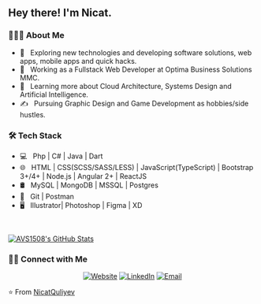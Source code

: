 <h2> Hey there! I'm Nicat.</h2>

<h3> 👨🏻‍💻 About Me </h3>

- 🤔 &nbsp; Exploring new technologies and developing software solutions, web apps, mobile apps and quick hacks.
- 💼 &nbsp; Working as a Fullstack Web Developer at Optima Business Solutions MMC.
- 🌱 &nbsp; Learning more about Cloud Architecture, Systems Design and Artificial Intelligence.
- ✍️ &nbsp; Pursuing Graphic Design and Game Development as hobbies/side hustles.

<h3>🛠 Tech Stack</h3>

- 💻 &nbsp; Php | C# | Java | Dart
- 🌐 &nbsp; HTML | CSS(SCSS/SASS/LESS) | JavaScript(TypeScript) | Bootstrap 3+/4+ | Node.js | Angular 2+ | ReactJS
- 🛢 &nbsp; MySQL | MongoDB | MSSQL | Postgres
- 🔧 &nbsp; Git | Postman
- 🖥 &nbsp; Illustrator| Photoshop | Figma | XD

<br/>

[![AVS1508's GitHub Stats](https://github-readme-stats.vercel.app/api?username=NicatQuliyev&show_icons=true)](https://github.com/NicatQuliyev)

<h3> 🤝🏻 Connect with Me </h3>

<p align="center">
<a href="https://www.8tibgames.com"><img alt="Website" src="https://img.shields.io/badge/Website-www.8tibgames.com-blue"></a>
<a href="https://www.linkedin.com/in/nicat-quliyev/"><img alt="LinkedIn" src="https://img.shields.io/badge/linkedin-nicat--quliyev-red"></a>
<a href="mailto:nnicat.quliyev@gmail.com"><img alt="Email" src="https://img.shields.io/badge/E--mail-nnicat.quliyev%40gmail.com-green"></a>
</p>

⭐️ From [NicatQuliyev](https://github.com/NicatQuliyev)
